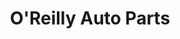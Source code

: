 ---
title: "O'Reilly Auto Parts"
url: /rio-rancho/oreilly-auto-parts-southern-boulevard-southeast/
shop: car parts
---